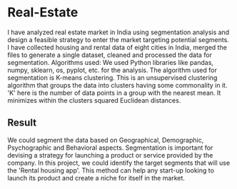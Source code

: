 # Real-Estate
I have analyzed real estate market in India using segmentation analysis and design a feasible strategy to enter the market targeting potential segments.
I have collected housing and rental data of eight cities in India, merged the files to generate a single dataset, cleaned and processed the data for segmentation.
Algorithms used: We used Python libraries like pandas, numpy, sklearn, os, pyplot, etc. for the analysis. The algorithm used for segmentation is K-means clustering. This is an unsupervised clustering algorithm that groups the data into clusters having some commonality in it. 'K' here is the number of data points in a group with the nearest mean. It minimizes within the clusters squared Euclidean distances.
## Result
We could segment the data based on Geographical, Demographic, Psychographic and Behavioral aspects. Segmentation is important for devising a strategy for launching a product or service provided by the company. In this project, we could identify the target segments that will use the 'Rental housing app'. This method can help any start-up looking to launch its product and create a niche for itself in the market.
